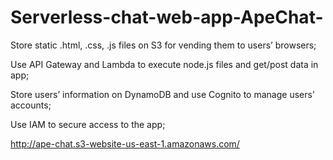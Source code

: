 # Serverless-chat-web-app-ApeChat-


Store static .html, .css, .js files on S3 for vending them to users’ browsers;
    
Use API Gateway and Lambda to execute node.js files and get/post data in app;
    
Store users’ information on DynamoDB and use Cognito to manage users’ accounts;
    
Use IAM to secure access to the app;


http://ape-chat.s3-website-us-east-1.amazonaws.com/
